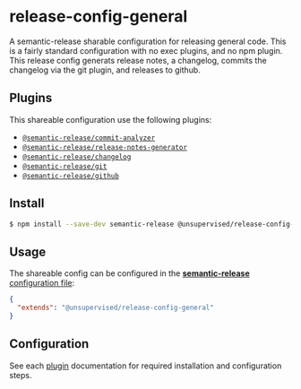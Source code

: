 # release-config-general
A semantic-release sharable configuration for releasing general code. This is a fairly standard configuration with no exec plugins, and no npm plugin.
This release config generats release notes, a changelog, commits the changelog via the git plugin, and releases to github.
## Plugins

This shareable configuration use the following plugins:

- [`@semantic-release/commit-analyzer`](https://github.com/semantic-release/commit-analyzer)
- [`@semantic-release/release-notes-generator`](https://github.com/semantic-release/release-notes-generator)
- [`@semantic-release/changelog`](https://github.com/semantic-release/changelog)
- [`@semantic-release/git`](https://github.com/semantic-release/git)
- [`@semantic-release/github`](https://github.com/semantic-release/github)

## Install

```bash
$ npm install --save-dev semantic-release @unsupervised/release-config-general
```

## Usage

The shareable config can be configured in the [**semantic-release** configuration file](https://github.com/semantic-release/semantic-release/blob/master/docs/usage/configuration.md#configuration):

```json
{
  "extends": "@unsupervised/release-config-general"
}
```

## Configuration

See each [plugin](#plugins) documentation for required installation and configuration steps.

